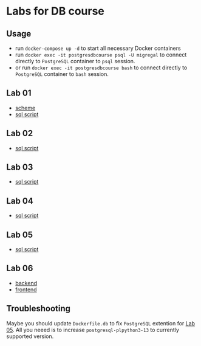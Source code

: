 # Labs for DB course

## Usage
* run `docker-compose up -d` to start all necessary Docker containers
* run `docker exec -it postgresdbcourse psql -U migregal` to connect directly to `PostgreSQL` container to `psql` session.
* or run `docker exec -it postgresdbcourse bash` to connect directly to `PostgreSQL` container to `bash` session.

## Lab 01
* [scheme](https://github.com/migregal/bmstu_iu7_db/tree/master/docs)
* [sql script](https://github.com/migregal/bmstu_iu7_db/blob/master/queries/lab_01/query.sql)

## Lab 02
* [sql script](https://github.com/migregal/bmstu_iu7_db/blob/master/queries/lab_02/query.sql)

## Lab 03
* [sql script](https://github.com/migregal/bmstu_iu7_db/blob/master/queries/lab_03/query.sql)

## Lab 04
* [sql script](https://github.com/migregal/bmstu_iu7_db/blob/master/queries/lab_04/query.sql)

## Lab 05
* [sql script](https://github.com/migregal/bmstu_iu7_db/blob/master/queries/lab_05/query.sql)

## Lab 06
* [backend](https://github.com/migregal/bmstu_iu7_db/tree/master/coke)
* [frontend](https://github.com/migregal/bmstu_iu7_db/tree/master/front)

## Troubleshooting
Maybe you should update `Dockerfile.db` to fix `PostgreSQL` extention for [Lab 05](#lab_05). All you neeed is to increase `postgresql-plpython3-13` to currently supported version.
